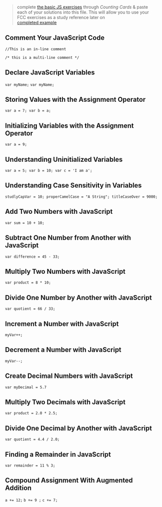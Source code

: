 > complete [the basic JS exercises](https://learn.freecodecamp.org/javascript-algorithms-and-data-structures/basic-javascript) through _Counting Cards_ & paste each of your solutions into this file.  This will allow you to use your FCC exercises as a study reference later on  
> [completed example](https://github.com/AlfiYusrina/hyf-javascript1/blob/master/week1/freecode_camp_solutions.MD) 

## Comment Your JavaScript Code
`//This is an in-line comment`

`/*
 this is a multi-line comment
 */`
## Declare JavaScript Variables
`var myName;`
`var myName;`
## Storing Values with the Assignment Operator
`var a = 7;
var b = a;`
## Initializing Variables with the Assignment Operator
`var a = 9;`
## Understanding Uninitialized Variables
`var a = 5;
var b = 10;
var c = 'I am a';`
## Understanding Case Sensitivity in Variables
`studlyCapVar = 10;
properCamelCase = "A String";
titleCaseOver = 9000;`
## Add Two Numbers with JavaScript
`var sum = 10 + 10;`
## Subtract One Number from Another with JavaScript
`var difference = 45 - 33;`
##  Multiply Two Numbers with JavaScript
`var product = 8 * 10;`
## Divide One Number by Another with JavaScript
`var quotient = 66 / 33;`
## Increment a Number with JavaScript
`myVar++;`
## Decrement a Number with JavaScript
`myVar--;`
## Create Decimal Numbers with JavaScript
`var myDecimal = 5.7`
## Multiply Two Decimals with JavaScript
`var product = 2.0 * 2.5;`
## Divide One Decimal by Another with JavaScript
`var quotient = 4.4 / 2.0;`
## Finding a Remainder in JavaScript
`var remainder = 11 % 3;`
## Compound Assignment With Augmented Addition
`a += 12;`
`b += 9 ;`
`c += 7;`
